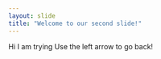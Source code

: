 ```yaml
---
layout: slide
title: "Welcome to our second slide!"
---
```

Hi I am trying
Use the left arrow to go back!  
